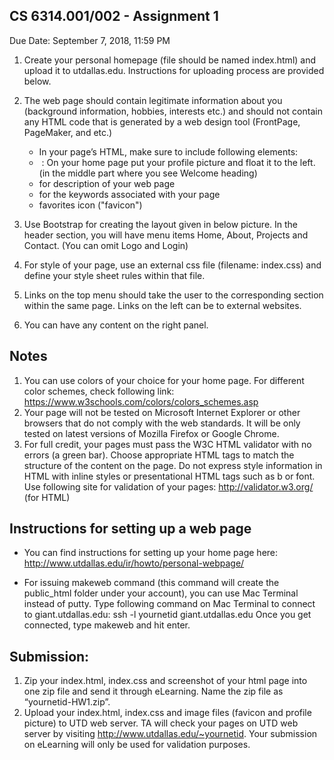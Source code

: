 ## CS 6314.001/002 - Assignment 1
Due Date: September 7, 2018, 11:59 PM

1. Create your personal homepage  (file should be named index.html) and upload it to utdallas.edu. Instructions for uploading process are provided below.

2. The web page should contain legitimate information about you (background information, hobbies, interests etc.) and should not contain any HTML code that is generated by a web design tool (FrontPage, PageMaker, and etc.)
   * In your page’s HTML, make sure to include following elements:
   * <img> : On your home page put your profile picture and float it to the left. (in the middle part where you see Welcome heading)
   * <meta> for description of your web page
   * <meta> for the keywords associated with your page
   * favorites icon ("favicon")

3. Use Bootstrap for creating the layout given in below picture.  In the header section, you will have menu items Home, About, Projects and Contact. (You can omit Logo and Login) 

4. For style of your page, use an external css file (filename: index.css) and define your style sheet rules within that file.

5. Links on the top menu should take the user to the corresponding section within the same page. Links on the left can be to external websites.

6. You can have any content on the right panel.

## Notes
1. You can use colors of your choice for your home page.  For different color schemes, check following link: https://www.w3schools.com/colors/colors_schemes.asp
2. Your page will not be tested on Microsoft Internet Explorer or other browsers that do not comply with the web standards. It will be only tested on latest versions of Mozilla Firefox or Google Chrome.
3. For full credit, your pages must pass the W3C HTML validator with no errors (a green bar). Choose appropriate HTML tags to match the structure of the content on the page. Do not express style information in HTML with inline styles or presentational HTML tags such as b or font.
Use following site for validation of your pages:
http://validator.w3.org/ (for HTML)


## Instructions for setting up a web page
* You can find instructions for setting up your home page here: 
http://www.utdallas.edu/ir/howto/personal-webpage/

* For issuing makeweb command (this command will create the public_html folder under your account), you can use Mac Terminal instead of putty. Type following command on Mac Terminal to connect to giant.utdallas.edu:
ssh -l yournetid giant.utdallas.edu
Once you get connected, type makeweb and hit enter.


## Submission:
1. Zip your index.html, index.css and screenshot of your html page into one zip file and send it through eLearning. Name the zip file as “yournetid-HW1.zip”.
2. Upload your index.html, index.css and image files (favicon and profile picture) to UTD web server. TA will check your pages on UTD web server by visiting http://www.utdallas.edu/~yournetid. 
Your submission on eLearning will only be used for validation purposes.
